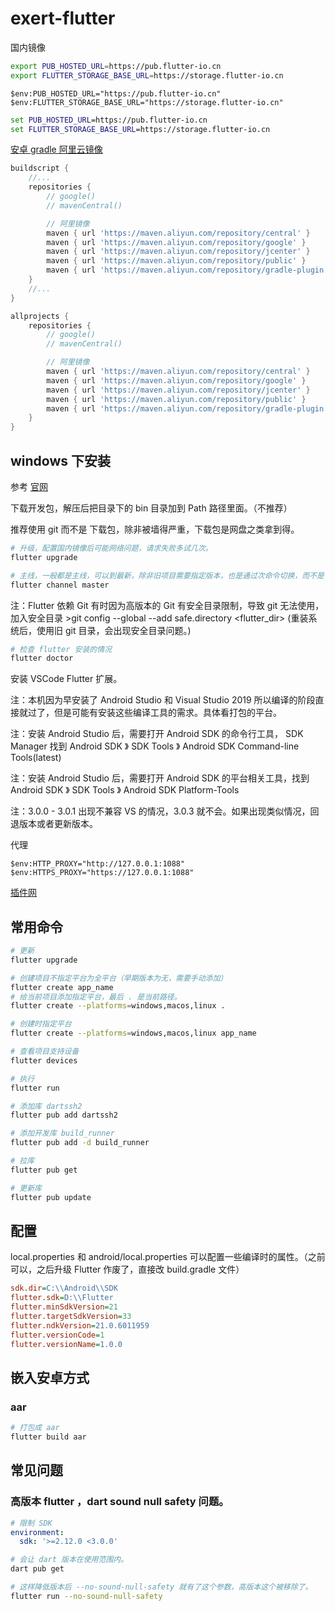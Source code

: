 # exert-flutter

国内镜像

```bash
export PUB_HOSTED_URL=https://pub.flutter-io.cn
export FLUTTER_STORAGE_BASE_URL=https://storage.flutter-io.cn
```

```pwsh
$env:PUB_HOSTED_URL="https://pub.flutter-io.cn"
$env:FLUTTER_STORAGE_BASE_URL="https://storage.flutter-io.cn"
```

```bat
set PUB_HOSTED_URL=https://pub.flutter-io.cn
set FLUTTER_STORAGE_BASE_URL=https://storage.flutter-io.cn
```

[安卓 gradle 阿里云镜像](https://developer.aliyun.com/mvn/guide)

```gradle
buildscript {
    //...
    repositories {
        // google()
        // mavenCentral()

        // 阿里镜像
        maven { url 'https://maven.aliyun.com/repository/central' }
        maven { url 'https://maven.aliyun.com/repository/google' }
        maven { url 'https://maven.aliyun.com/repository/jcenter' }
        maven { url 'https://maven.aliyun.com/repository/public' }
        maven { url 'https://maven.aliyun.com/repository/gradle-plugin' }
    }
    //...
}

allprojects {
    repositories {
        // google()
        // mavenCentral()

        // 阿里镜像
        maven { url 'https://maven.aliyun.com/repository/central' }
        maven { url 'https://maven.aliyun.com/repository/google' }
        maven { url 'https://maven.aliyun.com/repository/jcenter' }
        maven { url 'https://maven.aliyun.com/repository/public' }
        maven { url 'https://maven.aliyun.com/repository/gradle-plugin' }
    }
}
```

## windows 下安装

参考 [官网](https://flutter.dev/docs/get-started/install)

下载开发包，解压后把目录下的 bin 目录加到 Path 路径里面。（不推荐）

推荐使用 git 而不是 下载包，除非被墙得严重，下载包是网盘之类拿到得。

```bash
# 升级，配置国内镜像后可能网络问题，请求失败多试几次。
flutter upgrade

# 主线，一般都是主线，可以到最新，除非旧项目需要指定版本，也是通过次命令切换，而不是 git 
flutter channel master
```

注：Flutter 依赖 Git 有时因为高版本的 Git 有安全目录限制，导致 git 无法使用，加入安全目录 >git config --global --add safe.directory <flutter_dir> (重装系统后，使用旧 git 目录，会出现安全目录问题。)

```bash
# 检查 flutter 安装的情况
flutter doctor
```

安装 VSCode Flutter 扩展。

注：本机因为早安装了 Android Studio 和 Visual Studio 2019 所以编译的阶段直接就过了，但是可能有安装这些编译工具的需求。具体看打包的平台。


注：安装 Android Studio 后，需要打开 Android SDK 的命令行工具，
SDK Manager 找到 Android SDK 》 SDK Tools 》 Android SDK Command-line Tools(latest)

注：安装 Android Studio 后，需要打开 Android SDK 的平台相关工具，找到 Android SDK 》 SDK Tools 》 Android SDK Platform-Tools

注：3.0.0 - 3.0.1 出现不兼容 VS 的情况，3.0.3 就不会。如果出现类似情况，回退版本或者更新版本。

代理
```pwsh
$env:HTTP_PROXY="http://127.0.0.1:1088"
$env:HTTPS_PROXY="https://127.0.0.1:1088"
```

 [插件网](https://pub.dev)

## 常用命令

```bash
# 更新
flutter upgrade

# 创建项目不指定平台为全平台（早期版本为无，需要手动添加）
flutter create app_name
# 给当前项目添加指定平台，最后 . 是当前路径。
flutter create --platforms=windows,macos,linux .

# 创建时指定平台
flutter create --platforms=windows,macos,linux app_name
```

```bash
# 查看项目支持设备
flutter devices

# 执行
flutter run
```

```bash
# 添加库 dartssh2
flutter pub add dartssh2

# 添加开发库 build_runner
flutter pub add -d build_runner

# 拉库
flutter pub get

# 更新库
flutter pub update
```

## 配置

local.properties 和 android/local.properties 可以配置一些编译时的属性。（之前可以，之后升级 Flutter 作废了，直接改 build.gradle 文件）

```ini
sdk.dir=C:\\Android\\SDK
flutter.sdk=D:\\Flutter
flutter.minSdkVersion=21
flutter.targetSdkVersion=33
flutter.ndkVersion=21.0.6011959
flutter.versionCode=1
flutter.versionName=1.0.0
```


## 嵌入安卓方式

### aar

```bash
# 打包成 aar
flutter build aar

```

## 常见问题

### 高版本 flutter ，dart sound null safety 问题。

```yaml
# 限制 SDK
environment:
  sdk: '>=2.12.0 <3.0.0'
```

```bash
# 会让 dart 版本在使用范围内。
dart pub get
```

```bash
# 这样降低版本后 --no-sound-null-safety 就有了这个参数，高版本这个被移除了。
flutter run --no-sound-null-safety
```

